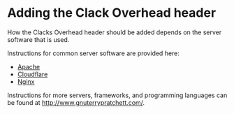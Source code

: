 # Adding the Clack Overhead header

How the Clacks Overhead header should be added depends on the server software that is used. 

Instructions for common server software are provided here:

- [Apache](add-headers.apache.md)
- [Cloudflare](add-headers.cloudflare.md)
- [Nginx](add-headers.nginx.md)

Instructions for more servers, frameworks, and programming languages can be found at http://www.gnuterrypratchett.com/.
